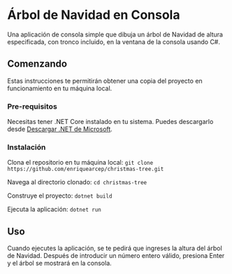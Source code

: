# Árbol de Navidad en Consola

Una aplicación de consola simple que dibuja un árbol de Navidad de altura especificada, con tronco incluido, en la ventana de la consola usando C#.

## Comenzando
Estas instrucciones te permitirán obtener una copia del proyecto en funcionamiento en tu máquina local.

### Pre-requisitos
Necesitas tener .NET Core instalado en tu sistema. Puedes descargarlo desde [Descargar .NET de Microsoft](https://dotnet.microsoft.com/download).

### Instalación

Clona el repositorio en tu máquina local:
`git clone https://github.com/enriquearcep/christmas-tree.git`

Navega al directorio clonado:
`cd christmas-tree`

Construye el proyecto:
`dotnet build`

Ejecuta la aplicación:
`dotnet run`

## Uso
Cuando ejecutes la aplicación, se te pedirá que ingreses la altura del árbol de Navidad. Después de introducir un número entero válido, presiona Enter y el árbol se mostrará en la consola.